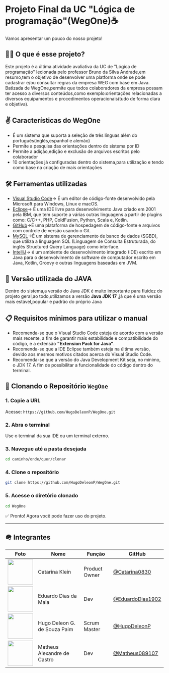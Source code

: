 # Projeto Final da UC "Lógica de programação"(WegOne)☕
Vamos apresentar um pouco do nosso projeto!
## 🤷‍♂️ O que é esse projeto?
Este projeto é a última atividade avaliativa da UC de "Lógica de programação" lecionada pelo professor Bruno da Silva Andrade,em resumo,tem o objetivo de desenvolver uma platforma onde se pode cadastrar e/ou consultar regras da empresa WEG com base em Java.
Batizada de WegOne,permite que todos colaboradores da empresa possam ter acesso a diversos conteúdos,como exemplo:orientações relacionadas a diversos equipamentos e procedimentos operacionais(tudo de forma clara e objetiva).
## ✌️ Características do WegOne
* É um sistema que suporta a seleção de três línguas além do português(inglês,espanhol e alemão)
* Permite a pesquisa das orientações dentro do sistema por ID
* Permite a adição,edição e exclusão de arquivos escritos pelo colaborador
* 10 orientações já configuradas dentro do sistema,para utilização e tendo como base na criação de mais orientações
## 🛠️ Ferramentas utilizadas
* [Visual Studio Code](https://code.visualstudio.com/)-> É um editor de código-fonte desenvolvido pela Microsoft para Windows, Linux e macOS.
* [Eclipse](https://eclipseide.org/)-> É uma IDE livre para desenvolvimento Java criado em 2001 pela IBM, que tem suporte a várias outras linguagens a partir de plugins como: C/C++, PHP, ColdFusion, Python, Scala e, Kotlin.
* [GitHub](https://github.com/)->É uma plataforma de hospedagem de código-fonte e arquivos com controle de versão usando o Git.
* [MySQL](https://www.mysql.com/)->É um sistema de gerenciamento de banco de dados (SGBD), que utiliza a linguagem SQL (Linguagem de Consulta Estruturada, do inglês Structured Query Language) como interface.
* [IntelliJ](https://www.jetbrains.com/pt-br/idea/)-> é um ambiente de desenvolvimento integrado (IDE) escrito em Java para o desenvolvimento de software de computador escrito em Java, Kotlin, Groovy e outras linguagens baseadas em JVM.
## 🤖 Versão utilizada do JAVA
Dentro do sistema,a versão do Java JDK é muito importante para fluidez do projeto geral,ao todo,utilizamos a versão **Java JDK 17** ,já que é uma versão mais estável,popular e padrão do próprio Java
## 📋 Requisitos mínimos para utilizar o manual
* Recomenda-se que o Visual Studio Code esteja de acordo com a versão mais recente, a fim de garantir mais estabilidade e compatibilidade do código, e a extensão **"Extension Pack for Java"**.
* Recomenda-se que a IDE Eclipse também esteja na última versão, devido aos mesmos motivos citados acerca do Visual Studio Code.
* Recomenda-se que a versão do Java Development Kit seja, no mínimo, o JDK 17. A fim de possibilitar a funcionalidade do código dentro do terminal.

## 🚀 Clonando o Repositório `WegOne`

### 1. Copie a URL

Acesse:
`https://github.com/HugoDeleonP/WegOne.git`

### 2. Abra o terminal

Use o terminal da sua IDE ou um terminal externo.

### 3. Navegue até a pasta desejada

```bash
cd caminho/onde/quer/clonar
```

### 4. Clone o repositório

```bash
git clone https://github.com/HugoDeleonP/WegOne.git
```

### 5. Acesse o diretório clonado

```bash
cd WegOne
```

✅ Pronto! Agora você pode fazer uso do projeto.

---
## 🪖 Integrantes
<table>
  <thead>
    <tr>
      <th>Foto</th>
      <th>Nome</th>
      <th>Função</th>
      <th>GitHub</th>
    </tr>
  </thead>
  <tbody>
    <tr>
      <td><img src="https://github.com/Catarina0830.png" width="80" /></td>
      <td>Catarina Klein</td>
      <td>Product Owner</td>
      <td><a href="https://github.com/Catarina0830">@Catarina0830</a></td>
    </tr>
    <tr>
      <td><img src="https://github.com/EduardoDias1902.png" width="80" /></td>
      <td>Eduardo Dias da Maia</td>
      <td>Dev</td>
      <td><a href="https://github.com/EduardoDias1902">@EduardoDias1902</a></td>
    </tr>
    <tr>
      <td><img src="https://github.com/HugoDeleonP.png" width="80" /></td>
      <td>Hugo Deleon G. de Souza Paim</td>
      <td>Scrum Master</td>
      <td><a href="https://github.com/HugoDeleonP">@HugoDeleonP</a></td>
    </tr>
    <tr>
      <td><img src="https://github.com/Matheus089107.png" width="80" /></td>
      <td>Matheus Alexandre de Castro</td>
      <td>Dev</td>
      <td><a href="https://github.com/Matheus089107">@Matheus089107</a></td>
    </tr>
  </tbody>
</table>
